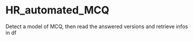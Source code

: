 # HR_automated_MCQ
Detect a model of MCQ, then read the answered versions and retrieve infos in df 
